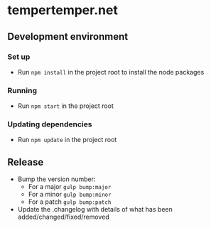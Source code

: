 # tempertemper.net


## Development environment

### Set up
- Run `npm install` in the project root to install the node packages

### Running
- Run `npm start` in the project root

### Updating dependencies
- Run `npm update` in the project root


## Release

- Bump the version number:
    - For a major  `gulp bump:major`
    - For a minor  `gulp bump:minor`
    - For a patch  `gulp bump:patch`
- Update the .changelog with details of what has been added/changed/fixed/removed
